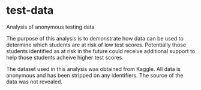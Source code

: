 # test-data
Analysis of anonymous testing data

The purpose of this analysis is to demonstrate how data can be used to determine which students are at risk of low test scores. Potentially those students identified as at risk in the future could receive additional support to help those students acheive higher test scores.

The dataset used in this analysis was obtained from Kaggle. All data is anonymous and has been stripped on any identifiers. The source of the data was not revealed.

